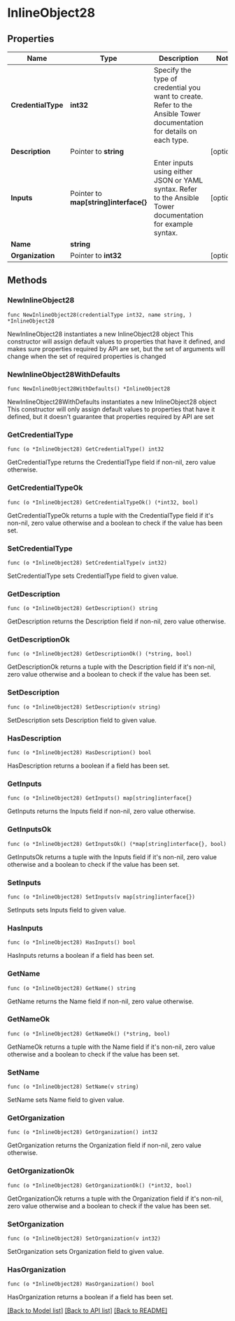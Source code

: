 # InlineObject28

## Properties

Name | Type | Description | Notes
------------ | ------------- | ------------- | -------------
**CredentialType** | **int32** | Specify the type of credential you want to create. Refer to the Ansible Tower documentation for details on each type. | 
**Description** | Pointer to **string** |  | [optional] 
**Inputs** | Pointer to **map[string]interface{}** | Enter inputs using either JSON or YAML syntax. Refer to the Ansible Tower documentation for example syntax. | [optional] 
**Name** | **string** |  | 
**Organization** | Pointer to **int32** |  | [optional] 

## Methods

### NewInlineObject28

`func NewInlineObject28(credentialType int32, name string, ) *InlineObject28`

NewInlineObject28 instantiates a new InlineObject28 object
This constructor will assign default values to properties that have it defined,
and makes sure properties required by API are set, but the set of arguments
will change when the set of required properties is changed

### NewInlineObject28WithDefaults

`func NewInlineObject28WithDefaults() *InlineObject28`

NewInlineObject28WithDefaults instantiates a new InlineObject28 object
This constructor will only assign default values to properties that have it defined,
but it doesn't guarantee that properties required by API are set

### GetCredentialType

`func (o *InlineObject28) GetCredentialType() int32`

GetCredentialType returns the CredentialType field if non-nil, zero value otherwise.

### GetCredentialTypeOk

`func (o *InlineObject28) GetCredentialTypeOk() (*int32, bool)`

GetCredentialTypeOk returns a tuple with the CredentialType field if it's non-nil, zero value otherwise
and a boolean to check if the value has been set.

### SetCredentialType

`func (o *InlineObject28) SetCredentialType(v int32)`

SetCredentialType sets CredentialType field to given value.


### GetDescription

`func (o *InlineObject28) GetDescription() string`

GetDescription returns the Description field if non-nil, zero value otherwise.

### GetDescriptionOk

`func (o *InlineObject28) GetDescriptionOk() (*string, bool)`

GetDescriptionOk returns a tuple with the Description field if it's non-nil, zero value otherwise
and a boolean to check if the value has been set.

### SetDescription

`func (o *InlineObject28) SetDescription(v string)`

SetDescription sets Description field to given value.

### HasDescription

`func (o *InlineObject28) HasDescription() bool`

HasDescription returns a boolean if a field has been set.

### GetInputs

`func (o *InlineObject28) GetInputs() map[string]interface{}`

GetInputs returns the Inputs field if non-nil, zero value otherwise.

### GetInputsOk

`func (o *InlineObject28) GetInputsOk() (*map[string]interface{}, bool)`

GetInputsOk returns a tuple with the Inputs field if it's non-nil, zero value otherwise
and a boolean to check if the value has been set.

### SetInputs

`func (o *InlineObject28) SetInputs(v map[string]interface{})`

SetInputs sets Inputs field to given value.

### HasInputs

`func (o *InlineObject28) HasInputs() bool`

HasInputs returns a boolean if a field has been set.

### GetName

`func (o *InlineObject28) GetName() string`

GetName returns the Name field if non-nil, zero value otherwise.

### GetNameOk

`func (o *InlineObject28) GetNameOk() (*string, bool)`

GetNameOk returns a tuple with the Name field if it's non-nil, zero value otherwise
and a boolean to check if the value has been set.

### SetName

`func (o *InlineObject28) SetName(v string)`

SetName sets Name field to given value.


### GetOrganization

`func (o *InlineObject28) GetOrganization() int32`

GetOrganization returns the Organization field if non-nil, zero value otherwise.

### GetOrganizationOk

`func (o *InlineObject28) GetOrganizationOk() (*int32, bool)`

GetOrganizationOk returns a tuple with the Organization field if it's non-nil, zero value otherwise
and a boolean to check if the value has been set.

### SetOrganization

`func (o *InlineObject28) SetOrganization(v int32)`

SetOrganization sets Organization field to given value.

### HasOrganization

`func (o *InlineObject28) HasOrganization() bool`

HasOrganization returns a boolean if a field has been set.


[[Back to Model list]](../README.md#documentation-for-models) [[Back to API list]](../README.md#documentation-for-api-endpoints) [[Back to README]](../README.md)


